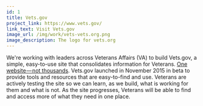 ```yaml
---
id: 1
title: Vets.gov
project_link: https://www.vets.gov/
link_text: Visit Vets.gov
image_url: /img/work/vets-vets.org.png
image_description: The logo for vets.org
---
```


We're working with leaders across Veterans Affairs (VA) to build Vets.gov, a simple, easy-to-use site that consolidates information for Veterans. [One website&#8202;&mdash;&#8202;not thousands](https://www.vets.gov/playbook). Vets.gov launched in November 2015 in beta to provide tools and resources that are easy-to-find and use. Veterans are actively testing the site so we can learn, as we build, what is working for them and what is not. As the site progresses, Veterans will be able to find and access more of what they need in one place.